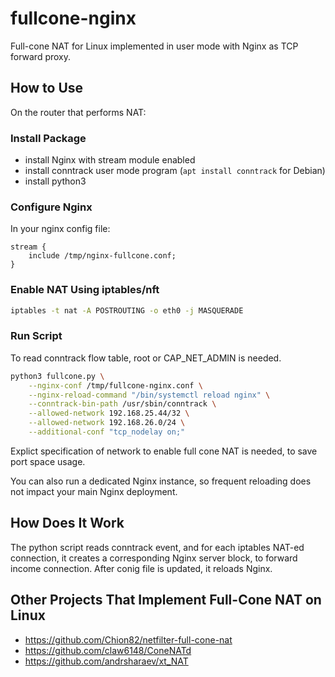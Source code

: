 # fullcone-nginx

Full-cone NAT for Linux implemented in user mode with Nginx as TCP forward proxy.

## How to Use

On the router that performs NAT:

### Install Package

* install Nginx with stream module enabled
* install conntrack user mode program (`apt install conntrack` for Debian)
* install python3

### Configure Nginx

In your nginx config file:

```nginx
stream {
    include /tmp/nginx-fullcone.conf;
}
```

### Enable NAT Using iptables/nft

```bash
iptables -t nat -A POSTROUTING -o eth0 -j MASQUERADE
```

### Run Script

To read conntrack flow table, root or CAP_NET_ADMIN is needed.

```bash
python3 fullcone.py \
    --nginx-conf /tmp/fullcone-nginx.conf \
    --nginx-reload-command "/bin/systemctl reload nginx" \
    --conntrack-bin-path /usr/sbin/conntrack \
    --allowed-network 192.168.25.44/32 \
    --allowed-network 192.168.26.0/24 \
    --additional-conf "tcp_nodelay on;"
```

Explict specification of network to enable full cone NAT is needed, to save port space usage.

You can also run a dedicated Nginx instance, so frequent reloading does not impact your main Nginx deployment.

## How Does It Work

The python script reads conntrack event, and for each iptables NAT-ed connection, it creates a corresponding Nginx server block, to forward income connection. After conig file is updated, it reloads Nginx.

## Other Projects That Implement Full-Cone NAT on Linux

* https://github.com/Chion82/netfilter-full-cone-nat
* https://github.com/claw6148/ConeNATd
* https://github.com/andrsharaev/xt_NAT
